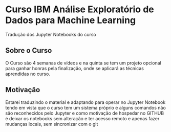 # Curso IBM Análise Exploratório de Dados para Machine Learning
Tradução dos Jupyter Notebooks do curso
## Sobre o Curso
O Curso são 4 semanas de vídeos e na quinta se tem um projeto opcional para ganhar honras pela finalização, onde se aplicará as técnicas aprendidas no curso.
## Motivação
Estarei traduzindo o material e adaptando para operar no Jupyter Notebook tendo em vista que o curso tem um sistema próprio e alguns comandos não são reconhecidos pelo Jupyter e como motivação de hospedar no GITHUB é deixar os notebooks sem alteração e ter acesso remoto e apenas fazer mudanças locais, sem sincronizar com o git
